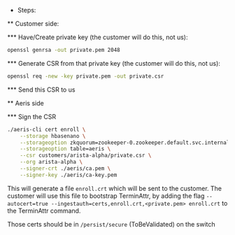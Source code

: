 * Steps:

** Customer side:

*** Have/Create private key (the customer will do this, not us):

```sh
openssl genrsa -out private.pem 2048
```

*** Generate CSR from that private key (the customer will do this, not us):

```sh
openssl req -new -key private.pem -out private.csr
```

*** Send this CSR to us

** Aeris side

*** Sign the CSR


```sh
./aeris-cli cert enroll \
    --storage hbasenano \
    --storageoption zkquorum=zookeeper-0.zookeeper.default.svc.internal.ovh-bhs.prod.arista.io:2181 \
    --storageoption table=aeris \
    --csr customers/arista-alpha/private.csr \
    --org arista-alpha \
    --signer-crt ./aeris/ca.pem \
    --signer-key ./aeris/ca-key.pem
```

This will generate a file `enroll.crt` which will be sent to the customer.
The customer will use this file to bootstrap TerminAttr, by adding the flag `--autocert=true --ingestauth=certs,enroll.crt,<private.pem> enroll.crt` to the TerminAttr command.

Those certs should be in `/persist/secure` (ToBeValidated) on the switch
